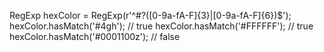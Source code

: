 RegExp hexColor = RegExp(r'^#?([0-9a-fA-F]{3}|[0-9a-fA-F]{6})$');
hexColor.hasMatch('#4gh');     // true
hexColor.hasMatch('#FFFFFF');  // true
hexColor.hasMatch('#0001100z'); // false